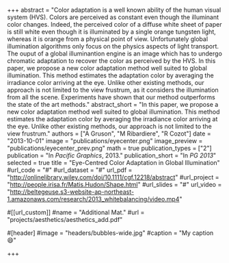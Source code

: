 +++
abstract = "Color adaptation is a well known ability of the human visual system (HVS). Colors are perceived as constant even though the illuminant color changes. Indeed, the perceived color of a diffuse white sheet of paper is still white even though it is illuminated by a single orange tungsten light, whereas it is orange from a physical point of view. Unfortunately global illumination algorithms only focus on the physics aspects of light transport. The ouput of a global illuminantion engine is an image which has to undergo chromatic adaptation to recover the color as perceived by the HVS. In this paper, we propose a new color adaptation method well suited to global illumination. This method estimates the adaptation color by averaging the irradiance color arriving at the eye. Unlike other existing methods, our approach is not limited to the view frustrum, as it considers the illumination from all the scene. Experiments have shown that our method outperforms the state of the art methods."
abstract_short = "In this paper, we propose a new color adaptation method well suited to global illumination. This method estimates the adaptation color by averaging the irradiance color arriving at the eye. Unlike other existing methods, our approach is not limited to the view frustrum."
authors = ["A Gruson", "M Ribardiere", "R Cozot"]
date = "2013-10-01"
image = "publications/eyecenter.png"
image_preview = "publications/eyecenter_prev.png"
math = true
publication_types = ["2"]
publication = "In *Pacific Graphics*, 2013."
publication_short = "In *PG 2013*"
selected = true
title = "Eye-Centred Color Adaptation in Global Illumination"
#url_code = "#"
#url_dataset = "#"
url_pdf = "http://onlinelibrary.wiley.com/doi/10.1111/cgf.12218/abstract"
#url_project = "http://people.irisa.fr/Matis.Hudon/Shape.html"
#url_slides = "#"
url_video = "http://beltegeuse.s3-website-ap-northeast-1.amazonaws.com/research/2013_whitebalancing/video.mp4"

#[[url_custom]]
#name = "Additional Mat."
#url = "projects/aesthetics/aesthetics_add.pdf"

#[header]
#image = "headers/bubbles-wide.jpg"
#caption = "My caption :smile:"

+++
